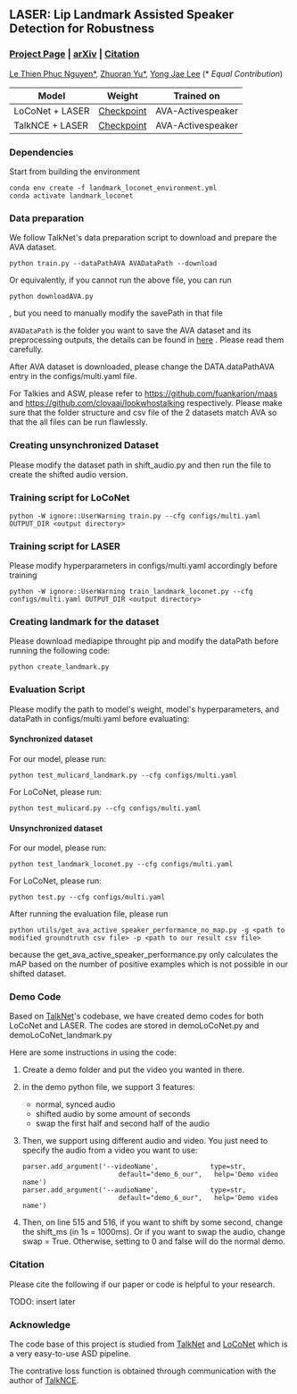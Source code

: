 ## LASER: Lip Landmark Assisted Speaker Detection for Robustness

### [Project Page](https://plnguyen2908.github.io/LASER-ASD-project-page/) | [arXiv]() | [Citation](#Citation)

[Le Thien Phuc Nguyen*](https://plnguyen2908.github.io/), [Zhuoran Yu*](https://www.zhuoranyu.com/), [Yong Jae Lee](https://pages.cs.wisc.edu/~yongjaelee/) (* *Equal Contribution*)

| Model           | Weight                                                                                        | Trained on        |
| --------------- | --------------------------------------------------------------------------------------------- | ----------------- |
| LoCoNet + LASER | [Checkpoint](https://drive.google.com/file/d/1IrntlKqzw5EYAVbyDupr5tk-H3q9kkoW/view?usp=sharing) | AVA-Activespeaker |
| TalkNCE + LASER | [Checkpoint](https://drive.google.com/file/d/1N8nFVybKXL7NFzJHMfo9x8FjJkUzEUc_/view?usp=sharing) | AVA-Activespeaker |

### Dependencies

Start from building the environment

```
conda env create -f landmark_loconet_environment.yml
conda activate landmark_loconet
```

### Data preparation

We follow TalkNet's data preparation script to download and prepare the AVA dataset.

```
python train.py --dataPathAVA AVADataPath --download 
```

Or equivalently, if you cannot run the above file, you can run

```
python downloadAVA.py
```

, but you need to manually modify the savePath in that file

`AVADataPath` is the folder you want to save the AVA dataset and its preprocessing outputs, the details can be found in [here](https://github.com/TaoRuijie/TalkNet_ASD/blob/main/utils/tools.py#L34) . Please read them carefully.

After AVA dataset is downloaded, please change the DATA.dataPathAVA entry in the configs/multi.yaml file.

For Talkies and ASW, please refer to https://github.com/fuankarion/maas and https://github.com/clovaai/lookwhostalking respectively. Please make sure that the folder structure and csv file of the 2 datasets match AVA so that the all files can be run flawlessly.

### Creating unsynchronized Dataset

Please modify the dataset path in shift_audio.py and then run the file to create the shifted audio version.

### Training script for LoCoNet

```
python -W ignore::UserWarning train.py --cfg configs/multi.yaml OUTPUT_DIR <output directory>
```

### Training script for LASER

Please modify hyperparameters in configs/multi.yaml accordingly before training

```
python -W ignore::UserWarning train_landmark_loconet.py --cfg configs/multi.yaml OUTPUT_DIR <output directory>
```

### Creating landmark for the dataset

Please download mediapipe throught pip and modify the dataPath before running the following code:

```
python create_landmark.py
```

### Evaluation Script

Please modify the path to model's weight, model's hyperparameters, and dataPath in configs/multi.yaml before evaluating:

#### Synchronized dataset

For our model, please run:

```
python test_mulicard_landmark.py --cfg configs/multi.yaml
```

For LoCoNet, please run:

```
python test_mulicard.py --cfg configs/multi.yaml
```

#### Unsynchronized dataset

For our model, please run:

```
python test_landmark_loconet.py --cfg configs/multi.yaml
```

For LoCoNet, please run:

```
python test.py --cfg configs/multi.yaml
```

After running the evaluation file, please run

```
python utils/get_ava_active_speaker_performance_no_map.py -g <path to modified groundtruth csv file> -p <path to our result csv file>
```

because the get_ava_active_speaker_performance.py only calculates the mAP based on the number of positive examples which is not possible in our shifted dataset.

### Demo Code

Based on [TalkNet](https://github.com/TaoRuijie/TalkNet-ASD)'s codebase, we have created demo codes for both LoCoNet and LASER. The codes are stored in demoLoCoNet.py and demoLoCoNet_landmark.py

Here are some instructions in using the code:

1. Create a demo folder and put the video you wanted in there.
2. in the demo python file, we support 3 features:

   * normal, synced audio
   * shifted audio by some amount of seconds
   * swap the first half and second half of the audio
3. Then, we support using different audio and video. You just need to specify the audio from a video you want to use:

   ```
   parser.add_argument('--videoName',             type=str,
                           default="demo_6_our",   help='Demo video name')
   parser.add_argument('--audioName',             type=str,
                           default="demo_6_our",   help='Demo video name')
   ```
4. Then, on line 515 and 516, if you want to shift by some second, change the shift_ms (in 1s = 1000ms). Or if you want to swap the audio, change swap = True. Otherwise, setting to 0 and false will do the normal demo.

### Citation

Please cite the following if our paper or code is helpful to your research.

TODO: insert later

### Acknowledge

The code base of this project is studied from [TalkNet](https://github.com/TaoRuijie/TalkNet-ASD) and [LoCoNet](https://github.com/SJTUwxz/LoCoNet_ASD/tree/main) which is a very easy-to-use ASD pipeline.

The contrative loss function is obtained through communication with the author of [TalkNCE](https://arxiv.org/pdf/2309.12306).
